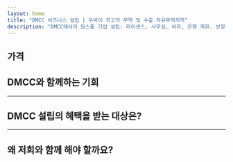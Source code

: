 ```yaml
---
layout: home
title: "DMCC 비즈니스 설립 | 두바이 최고의 무역 및 수출 자유무역지역"
description: "DMCC에서의 원스톱 기업 설립: 라이센스, 사무실, 비자, 은행 계좌. 보장된 결과를 제공하는 전문적인 지원."
---
```


<!-- text="성장에 집중하세요 — iMind가 언어를 처리해드립니다." -->
<!-- text="교실 수업은 수년이 걸립니다. iMind는 오늘 모든 언어로 실시간 이해를 제공합니다." -->
<!-- text="번역 골치거리가 아닌 성장에 투자하세요. iMind가 혁신하는 동안 통역해드립니다." -->
<!-- <AuthButton text="실시간 데모 체험하기 →" buttonClass="brand"/> -->

<HeroSection
title="**DMCC** Free Zone 사업자 등록"
text="무역, 물류, 원자재 및 국제 비즈니스 운영을 위한 턴키 솔루션">

</HeroSection>

## 가격

<PricingPlans :plans="[
  {
    title: 'DMCC에서 직접 서비스 주문',
    details: '**29,205** AED  **17**일',
    items: [
      '중개인 없이 직접 접근',
      '추가 수수료 없음',
      '수수료 없음'
    ],
    linkText: 'Order directly',
    linkHref: '/guide/use-cases#negotiations',
    bullet: '💬'
  },
  {
    title: '전문가 지도를 위한 **스탠다드** 플랜 선택',
    details: '**36,555** AED  **17**일',
    items: [
      '시간 절약',
      '예측 가능한 결과',
      '개인 전문가 지원',
      '서비스 장소까지 비즈니스급 교통편',
      '최소한의 참여 필요'
    ],
    linkText: 'Order from expert',
    linkHref: '/guide/use-cases#operations',
    bullet: '⚡︎'
  },
  {
    title: '**최고급** 전문가 지도를 위한 **프리미엄** 플랜',
    details: '**42,055** AED  **15**일',
    items: [
      '1인 VIP 공항 영접',
      '프리미엄급 공항-호텔-공항 이동 서비스',
      'VIP 신속 처리 절차',
      '결과 보장',
      '24/7 개인 전문가 지원',
      '서비스 장소까지 프리미엄급 교통편',
      '최소한의 참여 필요'
    ],
    linkText: 'Order from expert',
    linkHref: '/guide/use-cases#operations',
    bullet: '💰'
  }
]" />

## DMCC와 함께하는 기회

<FeatureBlock :card="{
  title: 'DMCC 기업 설립 종합 서비스',
  details: '라이센스 발급부터 비자 및 은행 계좌 개설까지 — 모든 과정을 대행해드립니다.',
  items: [
    '⚡︎ 5-7 영업일 이내 무역, 서비스 또는 컨설팅 라이센스 발급.',
    '✧ JLT(Jumeirah Lake Towers)의 사무실 공간 또는 플렉시데스크.',
    '✧ 사업주와 직원을 위한 UAE 거주 비자(2년 유효).',
    '✧ UAE 기업 은행 계좌 개설 지원.',
  ],
  link: '/guide/dmcc-setup-process',
  src: {
    light: '/content/iStock-1366951573.jpg',
    dark: '/content/iStock-1366951573.jpg',
  },
  inversion: false
}" />

<FeatureBlock :card="{
  title: 'DMCC가 글로벌 무역의 1위인 이유',
  details: 'EU, 미국, 아시아의 파트너들이 신뢰하는 확고한 국제적 명성을 가진 프리존.',
  items: [
    '⚡︎ 강력한 비즈니스 이미지: DMCC는 무역 기업들의 최우선 선택.',
    '✧ 100% 외국인 소유 가능 — 현지 파트너 불필요.',
    '✧ 간소화된 수출 절차, 인증 및 물류 지원.',
    '✧ 금거래부터 IT 서비스까지 다양한 라이센스.',
  ],
  link: '/guide/why-dmcc',
  src: {
    light: '/content/iStock-1366951573.jpg',
    dark: '/content/iStock-1366951573.jpg',
  },
  inversion: true
}" />

<FeatureBlock :card="{
  title: '규정 준수 및 리스크 관리 보장',
  details: 'UAE 규정 및 국제 표준과의 완벽한 정렬.',
  items: [
    '⚡︎ KYC 및 기업 문서 준비.',
    '✧ UAE AML/CFT 규정 준수 지원 [official source](https://u.ae/en/information-and-services/business/anti-money-laundering).',
    '✧ VAT, ESR, UBO 등록 지원.',
    '✧ 등록 후 지속적인 법률 지원.',
  ],
  link: '/guide/compliance-support',
  src: {
    light: '/content/iStock-1366951573.jpg',
    dark: '/content/iStock-1366951573.jpg',
  },
  inversion: false
}" />

---

## DMCC 설립의 혜택을 받는 대상은?

<FeatureCards :features="[
  {
    title: '수출입 기업',
    details: '중국, 인도, 유럽, 중동에서 소싱하는 기업.',
    items: [
      '간소화된 계약 및 인증 절차.',
      'UAE를 통한 세금 효율적인 무역.',
      '국제 고객과의 강력한 신뢰도.',
    ],
    linkText: 'Learn more',
    link: '/guide/dmcc-use-cases#import-export'
  },
  {
    title: '보석 및 상품 거래 기업',
    details: '금, 다이아몬드, 금속, 커피, 차, 곡물 거래.',
    items: [
      '귀금속 및 상품을 위한 특별 DMCC 라이선스.',
      '수출 문서 및 인증 지원.',
      'JAFZA와 DP World를 통한 효율적인 물류.',
    ],
    linkText: 'Explore solutions',
    link: '/guide/dmcc-use-cases#commodities'
  },
  {
    title: '기술 기업',
    details: '글로벌 고객을 위한 SaaS, 디지털 마케팅, 소프트웨어 개발.',
    items: [
      '본사를 위한 명망 있는 free zone 주소.',
      'UAE 혜택이 포함된 최적화된 세금 구조.',
      'DMCC 라이선스로 GCC 및 MENA 시장 진출.',
    ],
    linkText: 'View case studies',
    link: '/guide/dmcc-use-cases#it-business'
  }
]" />

---

## 왜 저희와 함께 해야 할까요?

<FeatureBlock :card="{
  title: '라이센스부터 첫 계약까지 전문가의 지원',
  details: '7년 이상의 경험을 바탕으로, 저희는 무역 및 수출 기업을 위한 DMCC 기업 설립을 전문으로 합니다. 저희 법률팀이 시작부터 끝까지 원활하고 규정을 준수하는 설립 과정을 보장합니다.',
  items: [
    '✧ 고정 패키지로 투명한 가격 책정',
    '✧ 귀하의 케이스를 전담하는 담당 매니저와 법률 고문',
    '✧ DMCC와 UAE 은행들과의 검증된 실적',
  ],
  link: '/guide/our-services',
  src: {
    light: '/content/iStock-1366951573.jpg',
    dark: '/content/iStock-1366951573.jpg',
  },
  inversion: true
}" />

<AuthButton text="무료 견적 받기 →" buttonClass="brand"/>
